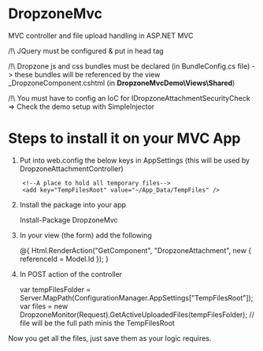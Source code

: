 # DropzoneMvc
MVC controller and file upload handling in ASP.NET MVC

/!\ JQuery must be configured & put in head tag

/!\ Dropzone js and css bundles must be declared (in BundleConfig.cs file) -> these bundles will be referenced by the view _DropzoneComponent.cshtml (in **DropzoneMvcDemo\Views\Shared**)

/!\ You must have to config an IoC for IDropzoneAttachmentSecurityCheck => Check the demo setup with SimpleInjector

# Steps to install it on your MVC App

1. Put into web.config the below keys in AppSettings (this will be used by DropzoneAttachmentController)

```
    <!--A place to hold all temporary files-->
    <add key="TempFilesRoot" value="~/App_Data/TempFiles" />
```
    
2. Install the package into your app

    Install-Package DropzoneMvc
  
3. In your view (the form) add the following

    @{
        Html.RenderAction("GetComponent", "DropzoneAttachment", new { referenceId = Model.Id });
    }
    
4. In POST action of the controller

    var tempFilesFolder = Server.MapPath(ConfigurationManager.AppSettings["TempFilesRoot"]);
    var files = new DropzoneMonitor(Request).GetActiveUploadedFiles(tempFilesFolder);
    // file will be the full path minis the TempFilesRoot

Now you get all the files, just save them as your logic requires.

